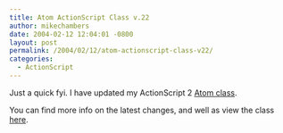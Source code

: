```yaml
---
title: Atom ActionScript Class v.22
author: mikechambers
date: 2004-02-12 12:04:01 -0800
layout: post
permalink: /2004/02/12/atom-actionscript-class-v22/
categories:
  - ActionScript
---
```



Just a quick fyi. I have updated my ActionScript 2 [Atom class][1].

You can find more info on the latest changes, and well as view the class [here][1].

 [1]: /mesh/archives/004355.cfm